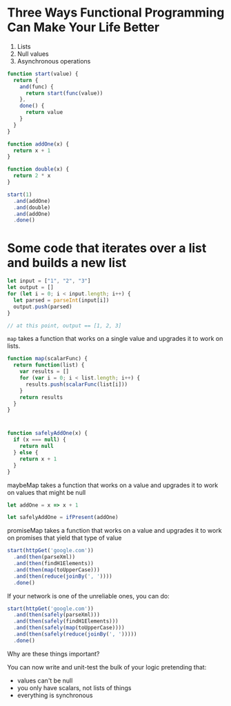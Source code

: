 # Three Ways Functional Programming Can Make Your Life Better

1. Lists
2. Null values
3. Asynchronous operations

```javascript
function start(value) {
  return {
    and(func) {
      return start(func(value))
    },
    done() {
      return value
    }
  }
}
```

```javascript
function addOne(x) {
  return x + 1
}

function double(x) {
  return 2 * x
}

start(1)
  .and(addOne)
  .and(double)
  .and(addOne)
  .done()
```

# Some code that iterates over a list and builds a new list

```javascript
let input = ["1", "2", "3"]
let output = []
for (let i = 0; i < input.length; i++) {
  let parsed = parseInt(input[i])
  output.push(parsed)
}

// at this point, output == [1, 2, 3]
```

`map` takes a function that works on a single value and upgrades it to work on lists.

```javascript
function map(scalarFunc) {
  return function(list) {
    var results = []
    for (var i = 0; i < list.length; i++) {
      results.push(scalarFunc(list[i]))
    }
    return results
  }
}
```

# 

```javascript
function safelyAddOne(x) {
  if (x === null) {
    return null
  } else {
    return x + 1
  }
}
```

maybeMap takes a function that works on a value and upgrades it to work on values that might be null

```javascript
let addOne = x => x + 1

let safelyAddOne = ifPresent(addOne)
```

promiseMap takes a function that works on a value and upgrades it to work on promises that yield that type of value

```javascript
start(httpGet('google.com'))
  .and(then(parseXml))
  .and(then(findH1Elements))
  .and(then(map(toUpperCase)))
  .and(then(reduce(joinBy(', '))))
  .done()
```

If your network is one of the unreliable ones, you can do:

```javascript
start(httpGet('google.com'))
  .and(then(safely(parseXml)))
  .and(then(safely(findH1Elements)))
  .and(then(safely(map(toUpperCase))))
  .and(then(safely(reduce(joinBy(', ')))))
  .done()
```

Why are these things important?

You can now write and unit-test the bulk of your logic pretending that:

- values can't be null
- you only have scalars, not lists of things
- everything is synchronous
